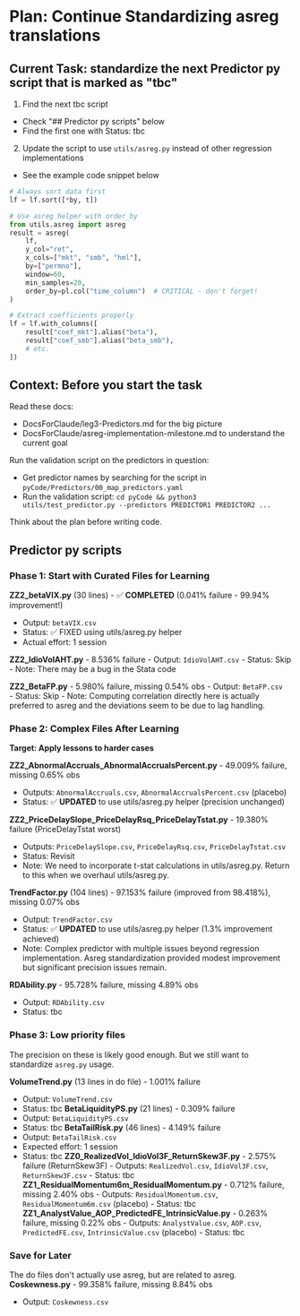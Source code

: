 # Plan: Continue Standardizing asreg translations

## Current Task: standardize the next Predictor py script that is marked as "tbc"
1. Find the next tbc script
  - Check "## Predictor py scripts" below
  - Find the first one with Status: tbc
2. Update the script to use `utils/asreg.py` instead of other regression implementations
  - See the example code snippet below

```python
# Always sort data first
lf = lf.sort([*by, t])

# Use asreg helper with order_by
from utils.asreg import asreg
result = asreg(
    lf, 
    y_col="ret", 
    x_cols=["mkt", "smb", "hml"], 
    by=["permno"], 
    window=60, 
    min_samples=20,
    order_by=pl.col("time_column")  # CRITICAL - don't forget!
)

# Extract coefficients properly
lf = lf.with_columns([
    result["coef_mkt"].alias("beta"),
    result["coef_smb"].alias("beta_smb"),
    # etc.
])
```

## Context: Before you start the task

Read these docs:
- DocsForClaude/leg3-Predictors.md for the big picture
- DocsForClaude/asreg-implementation-milestone.md to understand the current goal

Run the validation script on the predictors in question:
- Get predictor names by searching for the script in `pyCode/Predictors/00_map_predictors.yaml` 
- Run the validation script: `cd pyCode && python3 utils/test_predictor.py --predictors PREDICTOR1 PREDICTOR2 ...`

Think about the plan before writing code.

## Predictor py scripts

### Phase 1: Start with Curated Files for Learning
**ZZ2_betaVIX.py** (30 lines) - ✅ **COMPLETED** (0.041% failure - 99.94% improvement!)
   - Output: `betaVIX.csv`
   - Status: ✅ FIXED using utils/asreg.py helper
   - Actual effort: 1 session

**ZZ2_IdioVolAHT.py** - 8.536% failure
    - Output: `IdioVolAHT.csv`
    - Status: Skip
    - Note: There may be a bug in the Stata code 

**ZZ2_BetaFP.py** - 5.980% failure, missing 0.54% obs
    - Output: `BetaFP.csv`    
    - Status: Skip
    - Note: Computing correlation directly here is actually preferred to asreg and the deviations seem to be due to lag handling.

### Phase 2: Complex Files After Learning
**Target: Apply lessons to harder cases**

**ZZ2_AbnormalAccruals_AbnormalAccrualsPercent.py** - 49.009% failure, missing 0.65% obs
   - Outputs: `AbnormalAccruals.csv`, `AbnormalAccrualsPercent.csv` (placebo)
   - Status: ✅ **UPDATED** to use utils/asreg.py helper (precision unchanged)

**ZZ2_PriceDelaySlope_PriceDelayRsq_PriceDelayTstat.py** - 19.380% failure (PriceDelayTstat worst)
   - Outputs: `PriceDelaySlope.csv`, `PriceDelayRsq.csv`, `PriceDelayTstat.csv`
   - Status: Revisit
   - Note: We need to incorporate t-stat calculations in utils/asreg.py. Return to this when we overhaul utils/asreg.py.

**TrendFactor.py** (104 lines) - 97.153% failure (improved from 98.418%), missing 0.07% obs  
   - Output: `TrendFactor.csv`
   - Status: ✅ **UPDATED** to use utils/asreg.py helper (1.3% improvement achieved)
   - Note: Complex predictor with multiple issues beyond regression implementation. Asreg standardization provided modest improvement but significant precision issues remain.

**RDAbility.py** - 95.728% failure, missing 4.89% obs
   - Output: `RDAbility.csv`
   - Status: tbc

### Phase 3: Low priority files
The precision on these is likely good enough. But we still want to standardize `asreg.py` usage.

**VolumeTrend.py** (13 lines in do file) - 1.001% failure
   - Output: `VolumeTrend.csv`
   - Status: tbc
**BetaLiquidityPS.py** (21 lines) - 0.309% failure  
   - Output: `BetaLiquidityPS.csv`
   - Status: tbc
**BetaTailRisk.py** (46 lines) - 4.149% failure
   - Output: `BetaTailRisk.csv`
   - Expected effort: 1 session    
   - Status: tbc
**ZZ0_RealizedVol_IdioVol3F_ReturnSkew3F.py** - 2.575% failure (ReturnSkew3F)
    - Outputs: `RealizedVol.csv`, `IdioVol3F.csv`, `ReturnSkew3F.csv`
    - Status: tbc
**ZZ1_ResidualMomentum6m_ResidualMomentum.py** - 0.712% failure, missing 2.40% obs
    - Outputs: `ResidualMomentum.csv`, `ResidualMomentum6m.csv` (placebo)
    - Status: tbc
**ZZ1_AnalystValue_AOP_PredictedFE_IntrinsicValue.py** - 0.263% failure, missing 0.22% obs
    - Outputs: `AnalystValue.csv`, `AOP.csv`, `PredictedFE.csv`, `IntrinsicValue.csv` (placebo)
    - Status: tbc

### Save for Later
The do files don't actually use asreg, but are related to asreg.
**Coskewness.py** - 99.358% failure, missing 8.84% obs
   - Output: `Coskewness.csv`
